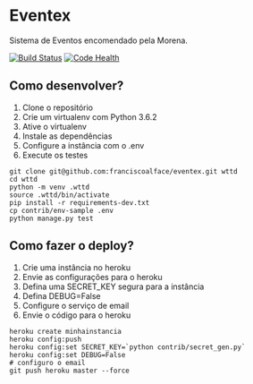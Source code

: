 # Eventex

Sistema de Eventos encomendado pela Morena.

[![Build Status](https://travis-ci.org/franciscoalface/wttd.svg?branch=master)](https://travis-ci.org/franciscoalface/wttd)
[![Code Health](https://landscape.io/github/franciscoalface/wttd/master/landscape.svg?style=flat)](https://landscape.io/github/franciscoalface/wttd/master)

## Como desenvolver?

1. Clone o repositório
2. Crie um virtualenv com Python 3.6.2
3. Ative o virtualenv
4. Instale as dependências
5. Configure a instância com o .env
6. Execute os testes


```console
git clone git@github.com:franciscoalface/eventex.git wttd
cd wttd
python -m venv .wttd
source .wttd/bin/activate
pip install -r requirements-dev.txt
cp contrib/env-sample .env
python manage.py test
```


## Como fazer o deploy?

1. Crie uma instância no heroku
2. Envie as configurações para o heroku
3. Defina uma SECRET_KEY segura para a instância
4. Defina DEBUG=False
5. Configure o serviço de email
6. Envie o código para o heroku

```console
heroku create minhainstancia
heroku config:push
heroku config:set SECRET_KEY=`python contrib/secret_gen.py`
heroku config:set DEBUG=False
# configuro o email
git push heroku master --force
```
